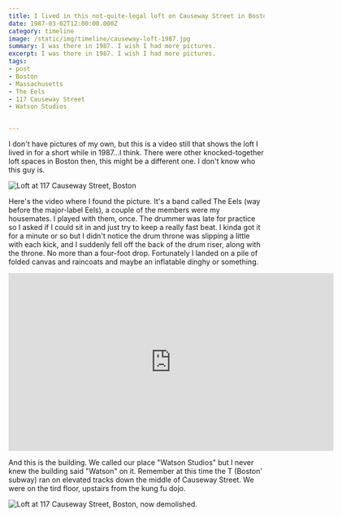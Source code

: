 ```yaml
---
title: I lived in this not-quite-legal loft on Causeway Street in Boston.
date: 1987-03-02T12:00:00.000Z
category: timeline
image: /static/img/timeline/causeway-loft-1987.jpg
summary: I was there in 1987. I wish I had more pictures.
excerpt: I was there in 1987. I wish I had more pictures.
tags:
- post
- Boston
- Massachusetts
- The Eels
- 117 Causeway Street
- Watson Studios


---
```

I don't have pictures of my own, but this is a video still that shows the loft I lived in for a short while in 1987...I think. There were other knocked-together loft spaces in Boston then, this might be a different one. I don't know who this guy is.

![Loft at 117 Causeway Street, Boston](/static/img/timeline/causeway-loft-1987.jpg)

Here's the video where I found the picture. It's a band called The Eels (way before the major-label Eels), a couple of the members were my housemates. I played with them, once. The drummer was late for practice so I asked if I could sit in and just try to keep a really fast beat. I kinda got it for a minute or so but I didn't notice the drum throne was slipping a little with each kick, and I suddenly fell off the back of the drum riser, along with the throne. No more than a four-foot drop. Fortunately I landed on a pile of folded canvas and raincoats and maybe an inflatable dinghy or something. 

<iframe width="640" height="350" src="https://www.youtube.com/embed/ezXcMf1LEgs" frameborder="0" allow="accelerometer; autoplay; clipboard-write; encrypted-media; gyroscope; picture-in-picture" allowfullscreen></iframe>

And this is the building. We called our place "Watson Studios" but I never knew the building said "Watson" on it. Remember at this time the T (Boston' subway) ran on elevated tracks down the middle of Causeway Street. We were on the tird floor, upstairs from the kung fu dojo.

![Loft at 117 Causeway Street, Boston, now demolished.](/static/img/timeline/117-causeway-boston.jpg)
